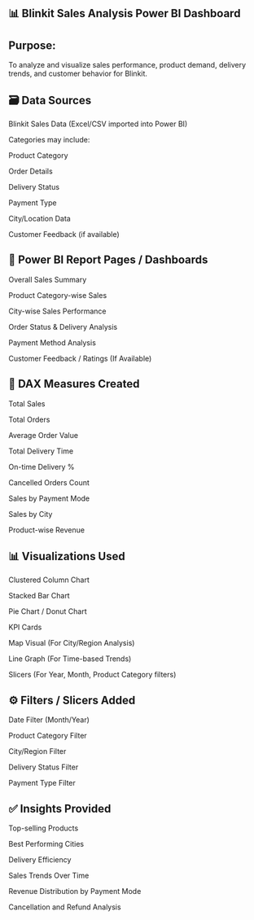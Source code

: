 📊 Blinkit Sales Analysis Power BI Dashboard 
-------------------------------------------------
Purpose:
----------
To analyze and visualize sales performance, product demand, delivery trends, and customer behavior for Blinkit.

🗃️ Data Sources
------------------
Blinkit Sales Data (Excel/CSV imported into Power BI)

Categories may include:

Product Category

Order Details

Delivery Status

Payment Type

City/Location Data

Customer Feedback (if available)

📄 Power BI Report Pages / Dashboards
-------------------------------------
Overall Sales Summary

Product Category-wise Sales

City-wise Sales Performance

Order Status & Delivery Analysis

Payment Method Analysis

Customer Feedback / Ratings (If Available)

📏 DAX Measures Created
--------------------------
Total Sales

Total Orders

Average Order Value

Total Delivery Time

On-time Delivery %

Cancelled Orders Count

Sales by Payment Mode

Sales by City

Product-wise Revenue

📊 Visualizations Used
----------------------------
Clustered Column Chart

Stacked Bar Chart

Pie Chart / Donut Chart

KPI Cards

Map Visual (For City/Region Analysis)

Line Graph (For Time-based Trends)

Slicers (For Year, Month, Product Category filters)

⚙️ Filters / Slicers Added
--------------------------------
Date Filter (Month/Year)

Product Category Filter

City/Region Filter

Delivery Status Filter

Payment Type Filter

✅ Insights Provided
------------------------
Top-selling Products

Best Performing Cities

Delivery Efficiency

Sales Trends Over Time

Revenue Distribution by Payment Mode

Cancellation and Refund Analysis


